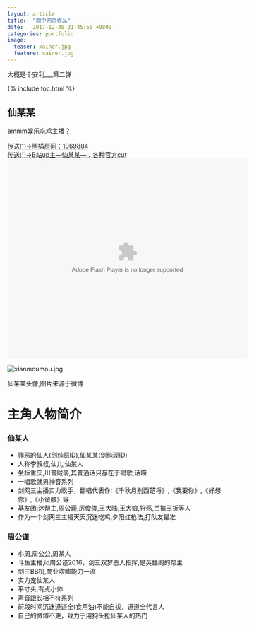 ```yaml
---
layout: article
title:  "期中网页作品"
date:   2017-12-30 21:45:50 +0800
categories: portfolio
image:
  teaser: xainer.jpg
  feature: xainer.jpg
---
```


大概是个安利___第二弹

{% include toc.html %}

<!doctype html>
<html class="no-js" lang="zh-CN">
	<head>
		<meta charset="utf-8">
		<h2>仙某某</h2>
		<meta name="description" content="一个被跳伞耽误的剑网3猛男">
		<meta name="viewport" content="width=device-width">
		<link rel="stylesheet" href="css/styles.css">
	</head>
	<body>
		<div class="Header">
			<p class="Strap">emmm娱乐吃鸡主播？</p>
      <a href="https://www.panda.tv/hds/jx3dtgwsy.html?:display_count=yes" target="_blank">传送门→熊猫房间：1069884</a>
		</div>
		<div class="IntroWrapper">
				 <a href="http://space.bilibili.com/86644929/#/?:display_count=yes" target="_blank">传送门→B站up主—仙某某—：各种官方cut</a>
        <embed height="452" width="544" quality="high" allowfullscreen="true" type="application/x-shockwave-flash" src="https://static-s.bilibili.com/miniloader.swf" flashvars="aid=11373628&page=1" pluginspage="http://www.adobe.com/shockwave/download/download.cgi?P1_Prod_Version=ShockwaveFlash"></embed>
			</p>
<img src="http://7xo6kd.com1.z0.glb.clouddn.com/upload-ueditor-image-20170913-1505315081133096496.jpg" alt="xianmoumou.jpg"/>
				<p class="ImageCaption">仙某某头像,图片来源于微博</p>
			</div>
		</div>
		<h1>主角人物简介</h1>
			<h3>仙某人</h3>
			<ul>
				<li>罪恶的仙人(剑纯原ID),仙某某(剑纯现ID)</li>
				<li>人称李叔叔,仙儿,仙某人</li>
				<li>坐标重庆,川普贼萌,其普通话只存在于唱歌,话唠</li>
				<li>一唱歌就男神音系列</li>
				<li>剑网三主播实力歌手，翻唱代表作:《千秋月别西楚将》,《我要你》,《好想你》,《小蛮腰》等</li>
				<li>基友团:沐帮主,周公瑾,厉俊俊,王大陆,王大娘,狩殇,兰摧玉折等人</li>
				<li>作为一个剑网三主播天天沉迷吃鸡,夕阳红枪法,打队友最准</li>
			</ul>
		</div>
		<div class="男2人物简介">
			<h3>周公谨</h3>
			<ul>
				<li>小周,周公公,周某人</li>
				<li>斗鱼主播,id周公谨2016，剑三双梦恶人指挥,是英雄阁的帮主</li>
				<li>剑三BB机,商业吹嘘能力一流</li>
				<li>实力宠仙某人</li>
				<li>平寸头,有点小帅</li>
				<li>声音跟长相不符系列</li>
				<li>前段时间沉迷道道全(食用油)不能自拔，道道全代言人</li>
				<li>自己的微博不更，致力于用狗头抢仙某人的热门</li>
			</ul>
		</div>
	</body>
</html>
